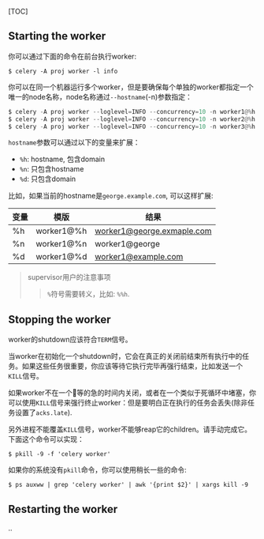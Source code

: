 [TOC]

## Starting the worker

你可以通过下面的命令在前台执行worker:

`$ celery -A proj worker -l info`

你可以在同一个机器运行多个worker，但是要确保每个单独的worker都指定一个唯一的node名称，node名称通过`--hostname`(-n)参数指定：

```python
$ celery -A proj worker --loglevel=INFO --concurrency=10 -n worker1@%h
$ celery -A proj worker --loglevel=INFO --concurrency=10 -n worker2@%h
$ celery -A proj worker --loglevel=INFO --concurrency=10 -n worker3@%h
```

`hostname`参数可以通过以下的变量来扩展：

- `%h`: hostname, 包含domain
- `%n`: 只包含hostname
- `%d`: 只包含domain

比如，如果当前的hostname是`george.example.com`, 可以这样扩展:

变量 | 模版 | 结果
-- | -- | --
%h | worker1@%h | worker1@george.exmaple.com
%n | worker1@%n | worker1@george
%d | worker1@%d | worker1@example.com

> supervisor用户的注意事项
>
>> `%`符号需要转义，比如: `%%h`.

## Stopping the worker

worker的shutdown应该符合`TERM`信号。

当worker在初始化一个shutdown时，它会在真正的关闭前结束所有执行中的任务。如果这些任务很重要，你应该等待它执行完毕再强行结束，比如发送一个`KILL`信号。

如果worker不在一个等的急的时间内关闭，或者在一个类似于死循环中堵塞，你可以使用`KILL`信号来强行终止worker：但是要明白正在执行的任务会丢失(除非任务设置了`acks.late`).

另外进程不能覆盖`KILL`信号，worker不能够reap它的children。请手动完成它。下面这个命令可以实现：

`$ pkill -9 -f 'celery worker'`

如果你的系统没有`pkill`命令，你可以使用稍长一些的命令:

`$ ps auxww | grep 'celery worker' | awk '{print $2}' | xargs kill -9`

## Restarting the worker

..
